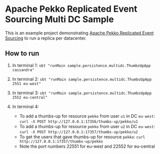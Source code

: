Apache Pekko Replicated Event Sourcing Multi DC Sample
=====================================

This is an example project demonstrating [Apache Pekko Replicated Event Sourcing](https://pekko.apache.org/docs/pekko/current//typed/replicated-eventsourcing.html)
to run a replica per datacenter.

## How to run

1. In terminal 1: `sbt "runMain sample.persistence.multidc.ThumbsUpApp cassandra"`

1. In terminal 2: `sbt "runMain sample.persistence.multidc.ThumbsUpApp 2551 eu-west"`

1. In terminal 3: `sbt "runMain sample.persistence.multidc.ThumbsUpApp 2552 eu-central"`

1. In terminal 4:
    * To add a thumbs-up for resource `pekko` from user `u1` in DC `eu-west`: `curl -X POST http://127.0.0.1:17356/thumbs-up/pekko/u1`
    * To add a thumbs-up for resource `pekko` from user `u2` in DC `eu-west`: `curl -X POST http://127.0.0.1:17357/thumbs-up/pekko/u2`
    * To get the users that gave thumbs-up for resource `pekko`: `curl http://127.0.0.1:17357/thumbs-up/pekko`
    * Note the port numbers 22551 for eu-west and 22552 for eu-central
